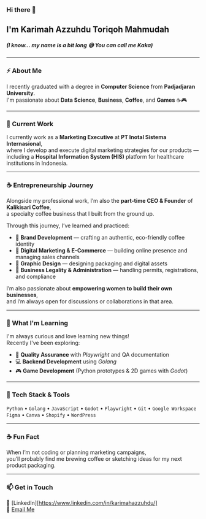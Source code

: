 ### Hi there 👋

## I'm Karimah Azzuhdu Toriqoh Mahmudah  
##### (I know... my name is a bit long 😅 You can call me Kaka)

---

### ⚡ About Me
I recently graduated with a degree in **Computer Science** from **Padjadjaran University**.  
I'm passionate about **Data Science**, **Business**, **Coffee**, and **Games** ☕🎮

---

### 💼 Current Work
I currently work as a **Marketing Executive** at **PT Inotal Sistema Internasional**,  
where I develop and execute digital marketing strategies for our products —  
including a **Hospital Information System (HIS)** platform for healthcare institutions in Indonesia.

---

### ☕ Entrepreneurship Journey
Alongside my professional work, I’m also the **part-time CEO & Founder** of **Kalikisari Coffee**,  
a specialty coffee business that I built from the ground up.

Through this journey, I’ve learned and practiced:
- 🌿 **Brand Development** — crafting an authentic, eco-friendly coffee identity  
- 🛒 **Digital Marketing & E-Commerce** — building online presence and managing sales channels  
- 🎨 **Graphic Design** — designing packaging and digital assets  
- 📜 **Business Legality & Administration** — handling permits, registrations, and compliance  

I’m also passionate about **empowering women to build their own businesses**,  
and I’m always open for discussions or collaborations in that area.

---

### 🌱 What I'm Learning
I'm always curious and love learning new things!  
Recently I've been exploring:
- 🧪 **Quality Assurance** with *Playwright* and QA documentation  
- 💻 **Backend Development** using *Golang*  
- 🎮 **Game Development** (Python prototypes & 2D games with *Godot*)

---

### 🧰 Tech Stack & Tools
`Python` • `Golang` • `JavaScript` • `Godot` • `Playwright` • `Git` • `Google Workspace`  
`Figma` • `Canva` • `Shopify` • `WordPress`

---

### ☕ Fun Fact
When I’m not coding or planning marketing campaigns,  
you’ll probably find me brewing coffee or sketching ideas for my next product packaging.

---

### 📫 Get in Touch
💼 [LinkedIn][https://www.linkedin.com/in/karimahazzuhdu/]  
📧 [Email Me](mailto:karimah.atm@gmail.com)
